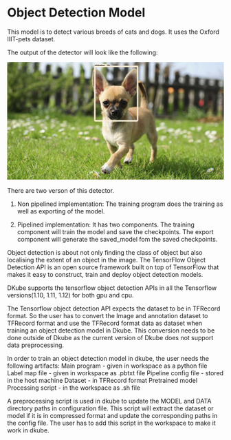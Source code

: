 # Object Detection Model
This model is to detect various breeds of cats and dogs.
It uses the Oxford IIIT-pets dataset.

The output
of the detector will look like the following:

![](img/image)

There are two verson of this detector.
1. Non pipelined implementation: The training program does the training as well as exporting of the model.

2. Pipelined implementation: It has two components. The training component will train the model and save the checkpoints. The export component will generate the saved_model fom the saved checkpoints.

Object detection is about not only finding the class of object but also localising the extent of an object in the image. The TensorFlow Object Detection API is an open source framework built on top of TensorFlow that makes it easy to construct, train and deploy object detection models. 

DKube supports the tensorflow object detection APIs in all the Tensorflow versions(1.10, 1.11, 1.12) for both gpu and cpu.

The Tensorflow object detection API expects the dataset to be in TFRecord format. So the user has to convert the Image and annotation dataset to TFRecord format and use the TFRecord format data as dataset when training an object detection model in Dkube. This conversion needs to be done outside of Dkube as the current version of Dkube does not support data preprocessing.

In order to train an object detection model in dkube, the user needs the following artifacts:
Main program - given in workspace as a python file
Label map file - given in workspace as .pbtxt file
Pipeline config file - stored in the host machine
Dataset - in TFRecord format
Pretrained model
Processing script - in the workspace as .sh file

A preprocessing script is used in dkube to update the MODEL and DATA directory paths in configuration file. This script will extract the dataset or model if it is in compressed format and update the corresponding paths in the config file. The user has to add this script in the workspace to make it work in dkube.

